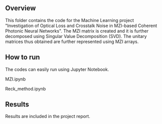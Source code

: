 ## Overview
This folder contains the code for the Machine Learning project "Investigation of Optical Loss and Crosstalk Noise in MZI-based
Coherent Photonic Neural Networks". 
The MZI matrix is created and it is further decomposed using Singular Value Decomposition (SVD). 
The unitary matrices thus obtained are further represented using MZI arrays.

## How to run
The codes can easily run using Jupyter Notebook.

MZI.ipynb

Reck_method.ipynb

## Results
Results are included in the project report.
